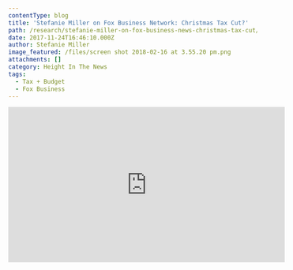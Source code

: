```yaml
---
contentType: blog
title: 'Stefanie Miller on Fox Business Network: Christmas Tax Cut?'
path: /research/stefanie-miller-on-fox-business-news-christmas-tax-cut/
date: 2017-11-24T16:46:10.000Z
author: Stefanie Miller
image_featured: /files/screen shot 2018-02-16 at 3.55.20 pm.png
attachments: []
category: Height In The News
tags:
  - Tax + Budget
  - Fox Business
---
```

<iframe width="560" height="315" src="https://www.youtube.com/embed/WmChToFBYE0?ecver=1" frameborder="0" allow="autoplay; encrypted-media" allowfullscreen></iframe>
